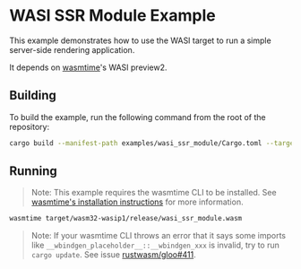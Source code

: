 # WASI SSR Module Example

This example demonstrates how to use the WASI target to run a simple server-side rendering application.

It depends on [wasmtime](https://wasmtime.dev)'s WASI preview2.

## Building

To build the example, run the following command from the root of the repository:

```bash
cargo build --manifest-path examples/wasi_ssr_module/Cargo.toml --target wasm32-wasip1 --release
```

## Running

> Note: This example requires the wasmtime CLI to be installed. See [wasmtime's installation instructions](https://docs.wasmtime.dev/cli-install.html) for more information.

```bash
wasmtime target/wasm32-wasip1/release/wasi_ssr_module.wasm
```

> Note: If your wasmtime CLI throws an error that it says some imports like `__wbindgen_placeholder__::__wbindgen_xxx` is invalid, try to run `cargo update`. See issue [rustwasm/gloo#411](https://github.com/rustwasm/gloo/pull/411#discussion_r1421219033).
